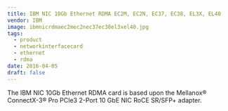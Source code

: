 ```yaml
---
title: IBM NIC 10Gb Ethernet RDMA EC2M, EC2N, EC37, EC38, EL3X, EL40
vendor: IBM
image: ibmnicrdmaec2mec2nec37ec38el3xel40.jpg
tags:
  - product
  - networkinterfacecard
  - ethernet
  - rdma
date: 2016-04-05
draft: false
---
```


The IBM NIC 10Gb Ethernet RDMA card is based upon the Mellanox® ConnectX-3® Pro PCIe3 2-Port 10 GbE NIC RoCE SR/SFP+ adapter.
